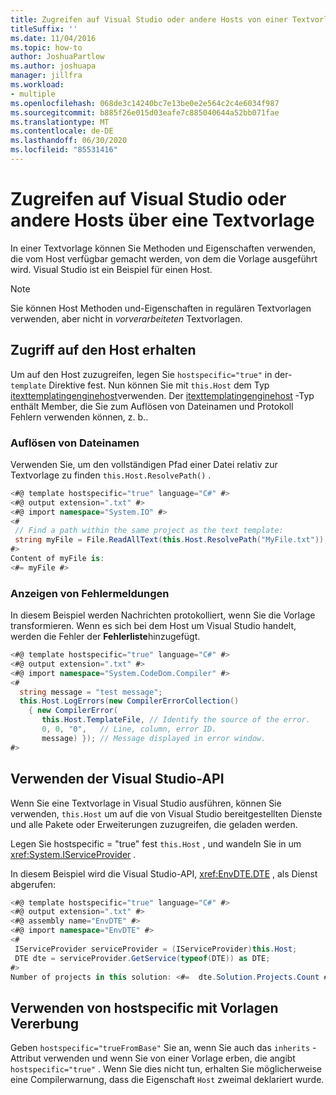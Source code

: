 ```yaml
---
title: Zugreifen auf Visual Studio oder andere Hosts von einer Textvorlage
titleSuffix: ''
ms.date: 11/04/2016
ms.topic: how-to
author: JoshuaPartlow
ms.author: joshuapa
manager: jillfra
ms.workload:
- multiple
ms.openlocfilehash: 068de3c14240bc7e13be0e2e564c2c4e6034f987
ms.sourcegitcommit: b885f26e015d03eafe7c885040644a52bb071fae
ms.translationtype: MT
ms.contentlocale: de-DE
ms.lasthandoff: 06/30/2020
ms.locfileid: "85531416"
---
```

# <a name="access-visual-studio-or-other-hosts-from-a-text-template"></a>Zugreifen auf Visual Studio oder andere Hosts über eine Textvorlage

In einer Textvorlage können Sie Methoden und Eigenschaften verwenden, die vom Host verfügbar gemacht werden, von dem die Vorlage ausgeführt wird. Visual Studio ist ein Beispiel für einen Host.

> [!NOTE]
> Sie können Host Methoden und-Eigenschaften in regulären Textvorlagen verwenden, aber nicht in *vorverarbeiteten* Textvorlagen.

## <a name="obtain-access-to-the-host"></a>Zugriff auf den Host erhalten

Um auf den Host zuzugreifen, legen Sie `hostspecific="true"` in der- `template` Direktive fest. Nun können Sie mit `this.Host` dem Typ [itexttemplatingenginehost](/previous-versions/visualstudio/visual-studio-2012/bb126505(v=vs.110))verwenden. Der [itexttemplatingenginehost](/previous-versions/visualstudio/visual-studio-2012/bb126505(v=vs.110)) -Typ enthält Member, die Sie zum Auflösen von Dateinamen und Protokoll Fehlern verwenden können, z. b..

### <a name="resolve-file-names"></a>Auflösen von Dateinamen

Verwenden Sie, um den vollständigen Pfad einer Datei relativ zur Textvorlage zu finden `this.Host.ResolvePath()` .

```csharp
<#@ template hostspecific="true" language="C#" #>
<#@ output extension=".txt" #>
<#@ import namespace="System.IO" #>
<#
 // Find a path within the same project as the text template:
 string myFile = File.ReadAllText(this.Host.ResolvePath("MyFile.txt"));
#>
Content of myFile is:
<#= myFile #>
```

### <a name="display-error-messages"></a>Anzeigen von Fehlermeldungen

In diesem Beispiel werden Nachrichten protokolliert, wenn Sie die Vorlage transformieren. Wenn es sich bei dem Host um Visual Studio handelt, werden die Fehler der **Fehlerliste**hinzugefügt.

```csharp
<#@ template hostspecific="true" language="C#" #>
<#@ output extension=".txt" #>
<#@ import namespace="System.CodeDom.Compiler" #>
<#
  string message = "test message";
  this.Host.LogErrors(new CompilerErrorCollection()
    { new CompilerError(
       this.Host.TemplateFile, // Identify the source of the error.
       0, 0, "0",   // Line, column, error ID.
       message) }); // Message displayed in error window.
#>
```

## <a name="use-the-visual-studio-api"></a>Verwenden der Visual Studio-API

Wenn Sie eine Textvorlage in Visual Studio ausführen, können Sie verwenden, `this.Host` um auf die von Visual Studio bereitgestellten Dienste und alle Pakete oder Erweiterungen zuzugreifen, die geladen werden.

Legen Sie hostspecific = "true" fest `this.Host` , und wandeln Sie in um <xref:System.IServiceProvider> .

In diesem Beispiel wird die Visual Studio-API, <xref:EnvDTE.DTE> , als Dienst abgerufen:

```csharp
<#@ template hostspecific="true" language="C#" #>
<#@ output extension=".txt" #>
<#@ assembly name="EnvDTE" #>
<#@ import namespace="EnvDTE" #>
<#
 IServiceProvider serviceProvider = (IServiceProvider)this.Host;
 DTE dte = serviceProvider.GetService(typeof(DTE)) as DTE;
#>
Number of projects in this solution: <#=  dte.Solution.Projects.Count #>
```

## <a name="use-hostspecific-with-template-inheritance"></a>Verwenden von hostspecific mit Vorlagen Vererbung

Geben `hostspecific="trueFromBase"` Sie an, wenn Sie auch das `inherits` -Attribut verwenden und wenn Sie von einer Vorlage erben, die angibt `hostspecific="true"` . Wenn Sie dies nicht tun, erhalten Sie möglicherweise eine Compilerwarnung, dass die Eigenschaft `Host` zweimal deklariert wurde.
